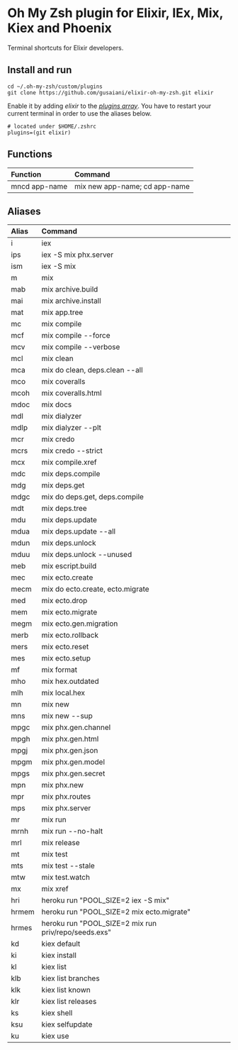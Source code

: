 # Oh My Zsh plugin for Elixir, IEx, Mix, Kiex and Phoenix

Terminal shortcuts for Elixir developers.

## Install and run
```
cd ~/.oh-my-zsh/custom/plugins
git clone https://github.com/gusaiani/elixir-oh-my-zsh.git elixir
```

Enable it by adding _elixir_ to the [_plugins array_](https://github.com/robbyrussell/oh-my-zsh/blob/master/templates/zshrc.zsh-template#L54).
You have to restart your current terminal in order to use the aliases below.
```
# located under $HOME/.zshrc
plugins=(git elixir)
```

## Functions

| Function                 | Command
| :------------------------| :--------------------------------
| mncd app-name            | mix new app-name; cd app-name

## Aliases

| Alias                    | Command
| :------------------------| :--------------------------------
| i                        | iex
| ips                      | iex -S mix phx.server
| ism                      | iex -S mix
| m                        | mix
| mab                      | mix archive.build
| mai                      | mix archive.install
| mat                      | mix app.tree
| mc                       | mix compile
| mcf                      | mix compile --force
| mcv                      | mix compile --verbose
| mcl                      | mix clean
| mca                      | mix do clean, deps.clean --all
| mco                      | mix coveralls
| mcoh                     | mix coveralls.html
| mdoc                     | mix docs
| mdl                      | mix dialyzer
| mdlp                     | mix dialyzer --plt
| mcr                      | mix credo
| mcrs                     | mix credo --strict
| mcx                      | mix compile.xref
| mdc                      | mix deps.compile
| mdg                      | mix deps.get
| mdgc                     | mix do deps.get, deps.compile
| mdt                      | mix deps.tree
| mdu                      | mix deps.update
| mdua                     | mix deps.update --all
| mdun                     | mix deps.unlock
| mduu                     | mix deps.unlock --unused
| meb                      | mix escript.build
| mec                      | mix ecto.create
| mecm                     | mix do ecto.create, ecto.migrate
| med                      | mix ecto.drop
| mem                      | mix ecto.migrate
| megm                     | mix ecto.gen.migration
| merb                     | mix ecto.rollback
| mers                     | mix ecto.reset
| mes                      | mix ecto.setup
| mf                       | mix format
| mho                      | mix hex.outdated
| mlh                      | mix local.hex
| mn                       | mix new
| mns                      | mix new --sup
| mpgc                     | mix phx.gen.channel
| mpgh                     | mix phx.gen.html
| mpgj                     | mix phx.gen.json
| mpgm                     | mix phx.gen.model
| mpgs                     | mix phx.gen.secret
| mpn                      | mix phx.new
| mpr                      | mix phx.routes
| mps                      | mix phx.server
| mr                       | mix run
| mrnh                     | mix run --no-halt
| mrl                      | mix release
| mt                       | mix test
| mts                      | mix test --stale
| mtw                      | mix test.watch
| mx                       | mix xref
| hri                      | heroku run "POOL_SIZE=2 iex -S mix"
| hrmem                    | heroku run "POOL_SIZE=2 mix ecto.migrate"
| hrmes                    | heroku run "POOL_SIZE=2 mix run priv/repo/seeds.exs"
| kd                       | kiex default
| ki                       | kiex install
| kl                       | kiex list
| klb                      | kiex list branches
| klk                      | kiex list known
| klr                      | kiex list releases
| ks                       | kiex shell
| ksu                      | kiex selfupdate
| ku                       | kiex use
